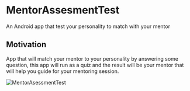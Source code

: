 # MentorAssesmentTest

An Android app that test your personality to match with your mentor

## Motivation

App that will match your mentor to your personality by answering some question, this app will run as a quiz and the result will be your mentor that will help you guide for your mentoring session.  

![MentorAsessmentTest](https://user-images.githubusercontent.com/59884347/93813562-832b8380-fc7d-11ea-8bb4-404c1686fce1.gif)
